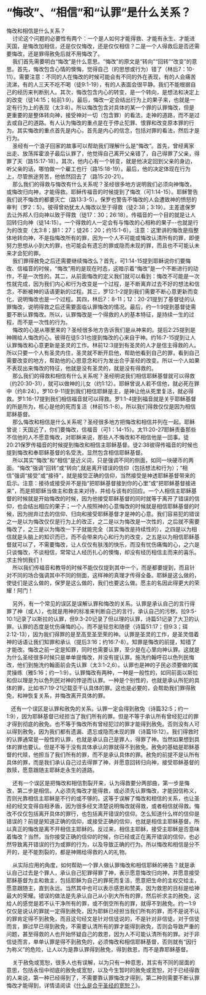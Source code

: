 # “悔改”、“相信”和“认罪”是什么关系？



<p>悔改和相信是什么关系？<br />
&nbsp; &nbsp; 讨论这个问题的必要性有两个：一个是人如何才能得救、才能有永生、才能进天国，是悔改加相信，还是仅仅悔改，还是仅仅相信？二是一个人得救后是否还需要悔改，还是罪得赦免后就不用悔改了。<br />
&nbsp; &nbsp; 我们首先需要明白“悔改”是什么意思。“悔改”的原文是“转向”“回转”“改变”的意思。首先，悔改包含心情的懊悔，觉得自己（的思想或行为）错了（林后7：10-11）。需要注意：不同的人在悔改的时候可能会有不同的外在表现，有的人会痛苦流涕，有的人三天不吃不喝（徒9:1-19），有的人表面会很平静。我们不能根据自己的经历来判断别人。其次，悔改包含内心的转变，是一个转向，是想法和决定上的改变（徒14:15；帖前1:9）。最后，悔改一定会结出行为上的果子来，也就是一定有行为上的表现（太3:8）。所以悔改包含对具体的某一个罪的认罪悔改，但是更重要的是整体转向神，接受神对一切（包含罪）的看法，走神的道路，而不是过去或自己的道路。有人认为<span style="font-size:10.5pt"><span style="font-family:Calibri"><span style="font-size:10.5000pt"><span style="font-family:宋体"><font face="宋体">悔改的重点是在于停止犯罪、恨罪和改变原本罪的行为。其实悔改的重点首先是内心，首先是内心的信念，包括对罪的看法，然后才是行为。</font></span></span></span></span><br />
&nbsp; &nbsp; 圣经有一个浪子回家的故事可以帮助我们理解什么是“悔改”。首先，曾经离家出走、放荡挥霍浪子最后认罪了，他觉得自己离开父亲错了，自己得罪了父亲，得罪了天（路15:17-18）。其次，他内心有一个转变，就是他决定回到父亲的身边，听父亲的话，哪怕做一个雇工也行（路15:18-19）。最后，他的决定体现在行为上，尽管旅途劳苦，他依然回去了（路15:20-21）。<br />
&nbsp; &nbsp; 那么我们的得救与悔改有什么关系呢？圣经很多地方说明我们必须向神悔改，或悔改归向神，才能得救。耶稣传福音的时候提到了悔改（可1:14-15）。耶稣警告我们说不悔改的都要灭亡（路13:3-5）。保罗也警告不悔改的人会遭致神的愤怒的审判（罗2：5）。彼得曾劝犹太人悔改以至于得救（徒2:38；3:19）。主差遣保罗去让外邦人归向神以致于得救（徒17：30；26:18）。传福音的一个目的就是让人回转归向神（徒14:15）。一个得救的人一定会有与悔改的心相称的果子--也就是行为的改变（太3:8；腓1：27；徒26：20；约15:1-6）。注意：这里讲的悔改是指整体地转向神，不是指悔改所有的罪，因为一个人不可能或悔改认清所有的罪，即便努力思想从小到大的罪，也可能会有遗忘的罪或隐而未现的罪，而且也不可能认未来才会犯的罪。<br />
&nbsp; &nbsp; 我们罪得赦免之后还需要继续悔改么？首先，可1:14-15提到耶稣说你们要悔改、信福音的时候，“悔改”用的是现在时态，这暗示着“悔改”是一个不断进行的动作，不是一次性的。其二，从前面悔改的定义我们就可以看到：悔改不可能是一次性就完成，因为我们内心和行为改变是一个过程，是不断离弃过去不好的想法和信念，不断被神的话语更新的过程。其三，罗12:1-2提到我们需要不断心意更新而变化，说明悔改也是一个过程。其四，林后7：8-11；12：20-21提到了基督徒的认罪悔改，说明得救之后还需要面临认罪悔改的情况。最后，约一1:9提到基督徒需要不断认罪悔改。所以，认罪悔改是一个得救的人的基本特征，是持续一生的过程，而不是一次性的行为。<br />
&nbsp; &nbsp; 悔改的心是从哪里来的？圣经很多地方告诉我们是从神来的。提后2:25提到是神赐给人悔改的心。彼得在徒5:31也提到悔改的心来自于神。约16:7-15提到让人认罪悔改和心意更新是圣灵的工作。林前12:3提到有圣灵的人才是信主得救的人。所以只要一个人有圣灵内住，圣灵就不断开启他，帮助他看到自己的罪，看到自己需要改变的地方，帮助他的心思意念和行为发出合乎圣经的改变。所以一个人如果不表现出来悔改的特征，他就是没有圣灵的，就是没有得救的。<br />
&nbsp; &nbsp; 那么我们的得救和相信有什么关系呢？圣经明说我们相信耶稣基督就可以得救（约20:30-31），就可以做神的儿女（约1:12）。耶稣曾说人若不信他，就必死在罪中（约8:24）。罗10:9-11提到我们相信耶稣是主，是神让他从死里复活，就必得救。罗1:16-17提到我们相信福音就可以得救。罗1:1-4提到福音就是关乎耶稣基督的所是所为，核心是他的死而复活（林前15:1-8）。所以我们得救仅仅是因为相信耶稣基督。<br />
&nbsp; &nbsp; 那么悔改和相信是什么关系呢？圣经很多地方把悔改和相信并列在一起。耶稣曾说：天国近了，你们要悔改，信福音（可1：14-15）。太11:20-27耶稣责备那些不信他的人不愿意悔改，对耶稣来说，那些人不悔改和不相信他是一回事。徒20:21保罗传福音的时候提到悔改和相信主耶稣基督。徒2:38彼得传福音的时候也提到悔改和奉耶稣基督的名受洗，显然包含相信耶稣基督。<br />
&nbsp; &nbsp; 所以其实“悔改”和“相信”是近义词，只是强调不同的侧面，如同一块硬币的两面。“悔改”强调“回转”或“转向”,就是离开错误的信仰（包括想法和行为）；“相信”强调“接受”或“接待”，就是接受正确的信仰，当然接受是神透耶稣基督带来的启示。注意：接待或接受并不是指“把耶稣基督接到你的心里”或“把耶稣基督接进来”，而是把耶稣当做主和救主来对待，并给与该有的回应。一个人相信主耶稣基督的时候就是开始悔改的时候，因为他接受耶稣基督的同时就等于离开了错误的信仰，也会结出相应的果子；一个人按照神的心意悔改的时候就是相信耶稣基督的时候，因为抛弃过去的信仰、归向和接受耶稣基督才是神的心意。我们容易犯的错误之一是以为悔改仅仅是行为上的改正，之二是以为悔改是一次性的，之后就不需要悔改了，之三是以为悔改一下子就能完全（其实悔改是持续性的），之四是以为相信就是头脑上的知识而已，而不会带来内心和行为的改变，之五是以为相信耶稣基督就可以了，不需要悔改，让人仅仅有肤浅的快乐，而没有忧伤痛悔的心，之六是只谈悔改，不谈相信，常常让人经历扎心的懊悔，却没有经历相信主而来的喜乐。求主怜悯我们！<br />
&nbsp; &nbsp; 所以我们传福音和教导的时候不能仅仅提到其中一个，而是都要提到，而且针对不同的场合强调其中不同的侧面，这样神的真理才传得全备。耶稣是这么做的，使徒们是这么做的，保罗是这么做的，我们也要这么做。愿主的名因此得更大的荣耀！阿门！</p>

<p>&nbsp; &nbsp; 另外，有一个常见的误区是误解认罪和悔改的关系。认罪是承认自己的言行得罪了神（或人），也就是用神的标准来判断自己的言行，承认自己的污秽。拉9:5-10:1记录了以斯拉的认罪，但9:3-20记录了但以理的认罪，诗篇51记录了大卫的认罪。认罪的态度是忧伤痛悔的心，而不是轻忽和随便（诗篇51:17；但9:3；珥2:12-13），因为我们得罪的是至高至圣至荣的神。认罪是圣灵的工作，是圣灵借着神的话语让我们知罪和承认（提后3:16；约16:7-8）。知罪是悔改的前提，知错了才能改。悔改之前一定是知罪，同时也需要认罪，至少是在心里向神认罪。这就是为什么圣经很多时候只是单单提悔改，并没有提认罪。施洗约翰呼召以色列民悔改，他们到施洗约翰面前会先认罪（太3:1-2,6）。认罪也是神的子民必须要做的属灵操练（雅5:16；约一1:9）。认罪悔改有两种，一种是一般性的，如同前面以斯拉和但以理是为以色列民对神的悖逆而认罪。一种是个别性的，也就是承认所犯的具体的罪，比如书7:19-21记载亚干认具体的罪。这也是必要的，会帮助我们罪得赦免，和神恢复关系，并悔改离开具体的罪。</p>

<p>&nbsp; &nbsp;还有一个误区是认罪和赦免的关系。认罪一定会得到赦免（诗篇32:5；约一1:9），因为耶稣基督已经担当了我们所有的罪。但是不等于承认所有曾经犯过的罪才得到彻底的赦免。也不等于悔改所有曾经犯过的罪才能得到赦免。否则没有人可以得到赦免，因为我们都有遗漏、遗忘或隐而未现的罪（诗篇19:12）。我们得救时的认罪通常是一般性的认罪，也就是承认自己是罪人，得罪了神。当然如果想到具体的罪也要认。但是不等于没有具体承认的罪就得不到赦免。赦免的基础是耶稣基督的代赎，他担当了我们所有的罪，而不是承认具体的罪。赦免的前提不是认所有具体的罪，而是我们承认自己过去得罪了神，并愿意回转归向神，接受耶稣基督的救赎，愿意跟随主耶稣走永生的道路。</p>

<p>&nbsp; &nbsp; 还有一个误区是把悔改和相信割裂开来，认为得救要分两部曲，第一步是悔改，第二步是相信。人必须先悔改才能得救，或必须先认罪悔改，才能因信称义，否则光靠相信主耶稣是不行的或不够的。这等于误解了悔改和相信的关系，也让圣经的经文变得自相矛盾，因为很多经文清楚说明悔改就得救，或者相信就得救。悔改不仅仅包括离开具体的罪行，也包括离开错误的信仰。怎么知道什么样的信仰是错误的？前提是知道正确的信仰，或接受正确的信仰，也就是相信主耶稣基督。所以真正的悔改是离不开相信主耶稣的。反过来，相信主耶稣，接受主耶稣是否意味着悔改？当然，当你接受正确的信仰的时候，你已经或正在离开错误的信仰，也必然导致离开错误的行为或罪的行为，以及导致正确的行为。所以悔改和相信是分不开的，是不能割裂的，都是神赐给得救的人的礼物。</p>

<p>&nbsp; &nbsp; 从实际应用的角度，如何帮助一个罪人做认罪悔改和相信耶稣的祷告？就是承认自己过去是个罪人，承认自己犯罪得罪了神，表示愿意悔改归向神，并愿意接受耶稣基督为主和救主，包括耶稣为自己的罪死而复活，愿意把生命的主权交给主，愿意跟随主，直到永远。当然其中也可以表示感恩和赞美，因为救恩的目标是给神最大的荣耀。错误的做法是先承认自己从小到大所有的罪，然后祈求主的赦免，这给人的感觉是若不认干净所有的罪，或不倒空所有的罪，就得不到赦免。约一1:9仅仅是说认的罪就一定得到赦免，因为耶稣已经担当我们所有的罪，而不是说不认的罪肯定得不到赦免，而且这句经文是针对信徒说的，不是针对非信徒。对于信徒而言，罪过早已得到赦免，不需要认清所有的罪才能得到赦免，否则会导致严重的问题，甚至得救的人也开始怀疑自己的救恩，因为人不可能认清所有的罪。对于非信徒而言，单单认罪是得不到赦免的，必须悔改和相信耶稣基督，否则就有“因行为称义”的危险，让人以为是靠认罪得到赦免，得到救恩，而不是靠耶稣基督。</p>

<p>&nbsp; &nbsp; 关于赦免或宽恕，很多人也有误解，以为只有一种意思，其实有不同的层面的意思，包括永恒中彻底的赦免或宽恕，以及今生暂时的赦免或宽恕，对于已经得救的人来说，第一种已经得到了，不需要靠认罪悔改才得到，第二种则需要不断认罪悔改才能得到，详情请阅读《<a href="https://cdnapi.yongbuzhixi.com/node/26313">什么是合乎圣经的宽恕？</a>》。</p>
